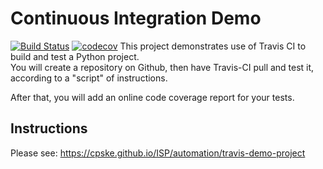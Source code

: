 Continuous Integration Demo
============================
[![Build Status](https://app.travis-ci.com/MyLife4What/demo-pyci.svg?branch=master)](https://app.travis-ci.com/MyLife4What/demo-pyci)
[![codecov](https://codecov.io/gh/MyLife4What/demo-pyci/branch/master/graph/badge.svg?token=50KYZZD3XP)](https://codecov.io/gh/MyLife4What/demo-pyci)
This project demonstrates use of Travis CI to build and test a Python project.  
You will create a repository on Github, then have Travis-CI pull and test it,
according to a "script" of instructions.

After that, you will add an online code coverage report for your tests.

## Instructions

Please see: https://cpske.github.io/ISP/automation/travis-demo-project


